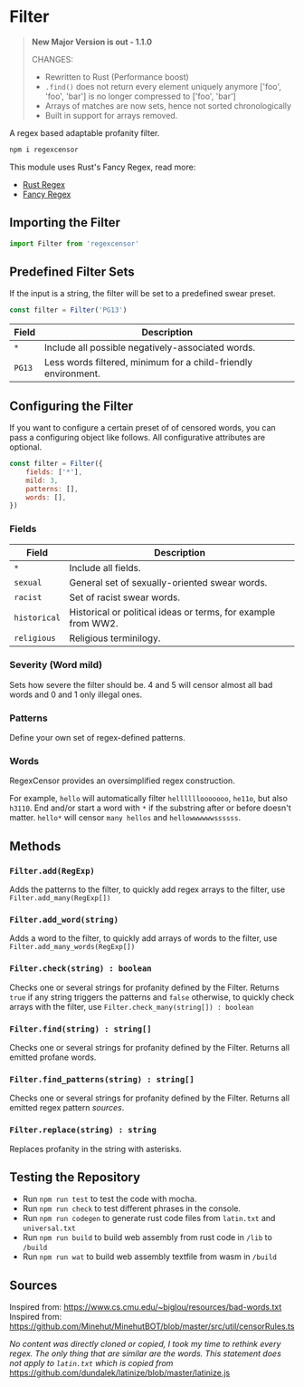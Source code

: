 # Filter

> **New Major Version is out - 1.1.0**
> 
> CHANGES:
> - Rewritten to Rust (Performance boost)
> - `.find()` does not return every element uniquely anymore ['foo', 'foo', 'bar'] is no longer compressed to ['foo', 'bar']
> - Arrays of matches are now sets, hence not sorted chronologically
> - Built in support for arrays removed.

A regex based adaptable profanity filter.

```sh
npm i regexcensor
```

This module uses Rust's Fancy Regex, read more:

- [Rust Regex](https://crates.io/crates/regex)
- [Fancy Regex](https://docs.rs/fancy-regex/latest/fancy_regex/#usage)

## Importing the Filter

```js
import Filter from 'regexcensor'
```

## Predefined Filter Sets

If the input is a string, the filter will be set to a predefined swear preset.

```js
const filter = Filter('PG13')
```

| Field  | Description                                                    |
| ------ | -------------------------------------------------------------- |
| `*`    | Include all possible negatively-associated words.              |
| `PG13` | Less words filtered, minimum for a child-friendly environment. |

## Configuring the Filter

If you want to configure a certain preset of of censored words, you can pass a configuring object like follows. All configurative attributes are optional.

```js
const filter = Filter({
    fields: ['*'],
    mild: 3,
    patterns: [],
    words: [],
})
```

### Fields

| Field        | Description                                                   |
| ------------ | ------------------------------------------------------------- |
| `*`          | Include all fields.                                           |
| `sexual`     | General set of sexually-oriented swear words.                 |
| `racist`     | Set of racist swear words.                                    |
| `historical` | Historical or political ideas or terms, for example from WW2. |
| `religious`  | Religious terminilogy.                                        |

### Severity (Word mild)

Sets how severe the filter should be. 4 and 5 will censor almost all bad words and 0 and 1 only illegal ones.

### Patterns

Define your own set of regex-defined patterns.

### Words

RegexCensor provides an oversimplified regex construction.

For example, `hello` will automatically filter `hellllllooooooo`, `he11o`, but also `h3110`. End and/or start a word with `*` if the substring after or before doesn't matter. `hello*` will censor `many hellos` and `hellowwwwwwssssss`.

## Methods

### `Filter.add(RegExp)`

Adds the patterns to the filter, to quickly add regex arrays to the filter, use `Filter.add_many(RegExp[])`

### `Filter.add_word(string)`

Adds a word to the filter, to quickly add arrays of words to the filter, use `Filter.add_many_words(RegExp[])`

### `Filter.check(string) : boolean`

Checks one or several strings for profanity defined by the Filter. Returns `true` if any string triggers the patterns and `false` otherwise, to quickly check arrays with the filter, use `Filter.check_many(string[]) : boolean`

### `Filter.find(string) : string[]`

Checks one or several strings for profanity defined by the Filter. Returns all emitted profane words.

### `Filter.find_patterns(string) : string[]`

Checks one or several strings for profanity defined by the Filter. Returns all emitted regex pattern _sources_.

### `Filter.replace(string) : string`

Replaces profanity in the string with asterisks.

## Testing the Repository

-   Run `npm run test` to test the code with mocha.
-   Run `npm run check` to test different phrases in the console.
-   Run `npm run codegen` to generate rust code files from `latin.txt` and `universal.txt`
-   Run `npm run build` to build web assembly from rust code in `/lib` to `/build`
-   Run `npm run wat` to build web assembly textfile from wasm in `/build`

## Sources

Inspired from: https://www.cs.cmu.edu/~biglou/resources/bad-words.txt
Inspired from: https://github.com/Minehut/MinehutBOT/blob/master/src/util/censorRules.ts

_No content was directly cloned or copied, I took my time to rethink every regex. The only thing that are similar are the words. This statement does not apply to `latin.txt` which is copied from_ https://github.com/dundalek/latinize/blob/master/latinize.js
